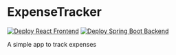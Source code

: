 # ExpenseTracker

[![Deploy React Frontend](https://github.com/appi147/ExpenseTracker/actions/workflows/deploy-frontend.yml/badge.svg)](https://github.com/appi147/ExpenseTracker/actions/workflows/deploy-frontend.yml) [![Deploy Spring Boot Backend](https://github.com/appi147/ExpenseTracker/actions/workflows/deploy-backend.yml/badge.svg)](https://github.com/appi147/ExpenseTracker/actions/workflows/deploy-backend.yml)

A simple app to track expenses
